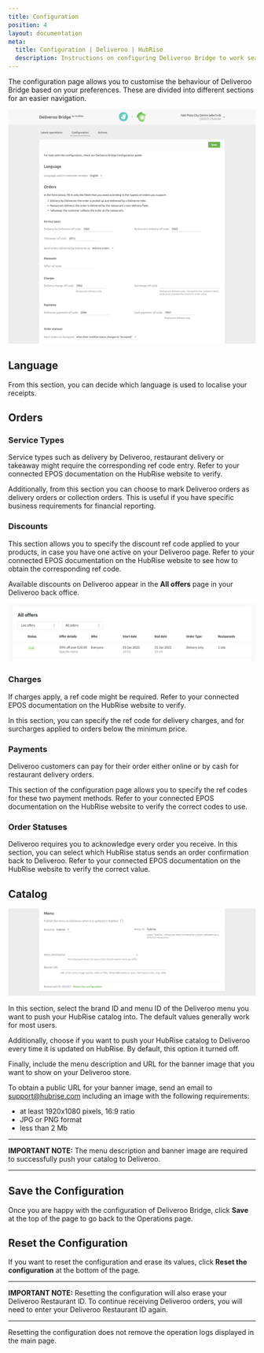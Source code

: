 ```yaml
---
title: Configuration
position: 4
layout: documentation
meta:
  title: Configuration | Deliveroo | HubRise
  description: Instructions on configuring Deliveroo Bridge to work seamlessly with Deliveroo and your EPOS or other apps connected to HubRise. Configuration is simple.
---
```


The configuration page allows you to customise the behaviour of Deliveroo Bridge based on your preferences.
These are divided into different sections for an easier navigation.

![Deliveroo Bridge configuration page](../images/014-en-configuration-page-cropped.png)

## Language

From this section, you can decide which language is used to localise your receipts.

## Orders

### Service Types

Service types such as delivery by Deliveroo, restaurant delivery or takeaway might require the corresponding ref code entry. Refer to your connected EPOS documentation on the HubRise website to verify.

Additionally, from this section you can choose to mark Deliveroo orders as delivery orders or collection orders. This is useful if you have specific business requirements for financial reporting.

### Discounts

This section allows you to specify the discount ref code applied to your products, in case you have one active on your Deliveroo page. Refer to your connected EPOS documentation on the HubRise website to see how to obtain the corresponding ref code.

Available discounts on Deliveroo appear in the **All offers** page in your Deliveroo back office.

![Example of all offers page in Deliveroo back office](../images/013-en-deliveroo-offer.png)

### Charges

If charges apply, a ref code might be required. Refer to your connected EPOS documentation on the HubRise website to verify.

In this section, you can specify the ref code for delivery charges, and for surcharges applied to orders below the minimum price.

### Payments

Deliveroo customers can pay for their order either online or by cash for restaurant delivery orders.

This section of the configuration page allows you to specify the ref codes for these two payment methods. Refer to your connected EPOS documentation on the HubRise website to verify the correct codes to use.

### Order Statuses

Deliveroo requires you to acknowledge every order you receive.
In this section, you can select which HubRise status sends an order confirmation back to Deliveroo.
Refer to your connected EPOS documentation on the HubRise website to verify the correct value.

## Catalog

![Deliveroo Bridge configuration page, Catalog section](../images/015-en-configuration-page-menu.png)

In this section, select the brand ID and menu ID of the Deliveroo menu you want to push your HubRise catalog into. The default values generally work for most users.

Additionally, choose if you want to push your HubRise catalog to Deliveroo every time it is updated on HubRise. By default, this option it turned off.

Finally, include the menu description and URL for the banner image that you want to show on your Deliveroo store.

To obtain a public URL for your banner image, send an email to [support@hubrise.com](mailto:support@hubrise.com) including an image with the following requirements:

- at least 1920x1080 pixels, 16:9 ratio
- JPG or PNG format
- less than 2 Mb

---

**IMPORTANT NOTE:** The menu description and banner image are required to successfully push your catalog to Deliveroo.

---

## Save the Configuration

Once you are happy with the configuration of Deliveroo Bridge, click **Save** at the top of the page to go back to the Operations page.

## Reset the Configuration

If you want to reset the configuration and erase its values, click **Reset the configuration** at the bottom of the page.

---

**IMPORTANT NOTE:** Resetting the configuration will also erase your Deliveroo Restaurant ID. To continue receiving Deliveroo orders, you will need to enter your Deliveroo Restaurant ID again.

---

Resetting the configuration does not remove the operation logs displayed in the main page.
